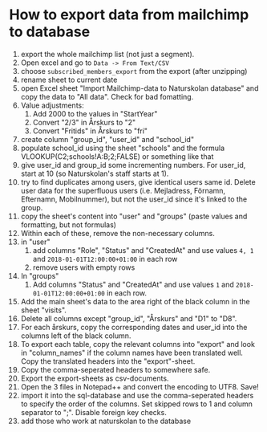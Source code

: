 # How to export data from mailchimp to database

1. export the whole mailchimp list (not just a segment).
1. Open excel and go to ```Data -> From Text/CSV```
1. choose ```subscribed_members_export``` from the export (after unzipping)
1. rename sheet to current date
1. open Excel sheet "Import Mailchimp-data to Naturskolan database" and copy the data to "All data". Check for bad fomatting.
1. Value adjustments:
    1. Add 2000 to the values in "StartYear"
	1. Convert "2/3" in Årskurs to "2"
	1. Convert "Fritids" in Årskurs to "fri"
1. create column "group_id", "user_id" and "school_id"
1. populate school_id using the sheet "schools" and the formula VLOOKUP(C2;schools!A:B;2;FALSE) or something like that
1. give user_id and group_id some incrementing numbers. For user_id, start at 10 (so Naturskolan's staff starts at 1).
1. try to find duplicates among users, give identical users same id. Delete user data for the superfluous users (i.e. Mejladress, Förnamn, Efternamn, Mobilnummer), but not the user_id since it's linked to the group.
1. copy the sheet's content into "user" and "groups" (paste values and formatting, but not formulas)
1. Within each of these, remove the non-necessary columns.
1. in "user"
    1. add columns "Role", "Status" and "CreatedAt" and use values ```4, 1``` and ```2018-01-01T12:00:00+01:00``` in each row 
	1. remove users with empty rows
1. In "groups"
    1. Add columns "Status" and "CreatedAt" and use values ```1``` and ```2018-01-01T12:00:00+01:00``` in each row.
1. Add the main sheet's data to the area right of the black column in the sheet "visits".
1. Delete all columns except "group_id", "Årskurs" and "D1" to "D8".
1. For each årskurs, copy the corresponding dates and user_id into the columns left of the black column.
1. To export each table, copy the relevant columns into "export" and look in "column_names" if the column names have been translated well. Copy the translated headers into the "export"-sheet.
1. Copy the comma-seperated headers to somewhere safe. 
1. Export the export-sheets as csv-documents.
1. Open the 3 files in Notepad++ and convert the encoding to UTF8. Save!
1. import it into the sql-database and use the comma-seperated headers to specify the order of the columns. Set skipped rows to 1 and column separator to ";". Disable foreign key checks.
1. add those who work at naturskolan to the database